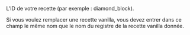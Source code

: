L'ID de votre recette (par exemple : diamond_block).

Si vous voulez remplacer une recette vanilla,
vous devez entrer dans ce champ le même nom que le nom du registre de la recette vanilla donnée.